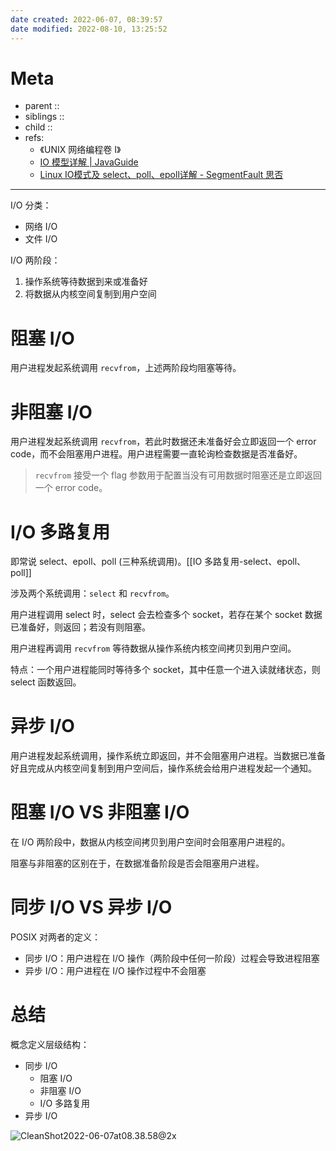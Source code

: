 ```yaml
---
date created: 2022-06-07, 08:39:57
date modified: 2022-08-10, 13:25:52
---
```


# Meta

- parent ::
- siblings ::
- child ::
- refs:
    - 《UNIX 网络编程卷 I》
    - [IO 模型详解 | JavaGuide](https://javaguide.cn/java/basis/io.html#%E5%89%8D%E8%A8%80)
    - [Linux IO模式及 select、poll、epoll详解 - SegmentFault 思否](https://segmentfault.com/a/1190000003063859)

---

I/O 分类：

- 网络 I/O
- 文件 I/O

I/O 两阶段：

1. 操作系统等待数据到来或准备好
2. 将数据从内核空间复制到用户空间

# 阻塞 I/O

用户进程发起系统调用 `recvfrom`，上述两阶段均阻塞等待。

# 非阻塞 I/O

用户进程发起系统调用 `recvfrom`，若此时数据还未准备好会立即返回一个 error code，而不会阻塞用户进程。用户进程需要一直轮询检查数据是否准备好。

> `recvfrom` 接受一个 flag 参数用于配置当没有可用数据时阻塞还是立即返回一个 error code。

# I/O 多路复用

即常说 select、epoll、poll (三种系统调用)。[[IO 多路复用-select、epoll、poll]]

涉及两个系统调用：`select` 和 `recvfrom`。

用户进程调用 select 时，select 会去检查多个 socket，若存在某个 socket 数据已准备好，则返回；若没有则阻塞。

用户进程再调用 `recvfrom` 等待数据从操作系统内核空间拷贝到用户空间。

特点：一个用户进程能同时等待多个 socket，其中任意一个进入读就绪状态，则 select 函数返回。

# 异步 I/O

用户进程发起系统调用，操作系统立即返回，并不会阻塞用户进程。当数据已准备好且完成从内核空间复制到用户空间后，操作系统会给用户进程发起一个通知。

# 阻塞 I/O VS 非阻塞 I/O

在 I/O 两阶段中，数据从内核空间拷贝到用户空间时会阻塞用户进程的。

阻塞与非阻塞的区别在于，在数据准备阶段是否会阻塞用户进程。

# 同步 I/O VS 异步 I/O

POSIX 对两者的定义：

- 同步 I/O：用户进程在 I/O 操作（两阶段中任何一阶段）过程会导致进程阻塞
- 异步 I/O：用户进程在 I/O 操作过程中不会阻塞

# 总结

概念定义层级结构：

- 同步 I/O
    - 阻塞 I/O
    - 非阻塞 I/O
    - I/O 多路复用
- 异步 I/O

![CleanShot2022-06-07at08.38.58@2x](https://pic-bed-615.oss-cn-beijing.aliyuncs.com/CleanShot%202022-06-07%20at%2008.38.58@2x.png)
